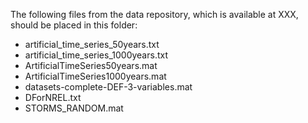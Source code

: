 The following files from the data repository, which is available at XXX, should be placed in this folder:
 * artificial_time_series_50years.txt
 * artificial_time_series_1000years.txt
 * ArtificialTimeSeries50years.mat
 * ArtificialTimeSeries1000years.mat
 * datasets-complete-DEF-3-variables.mat
 * DForNREL.txt
 * STORMS_RANDOM.mat
 
 
